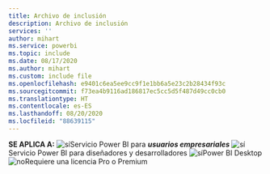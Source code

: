 ```yaml
---
title: Archivo de inclusión
description: Archivo de inclusión
services: ''
author: mihart
ms.service: powerbi
ms.topic: include
ms.date: 08/17/2020
ms.author: mihart
ms.custom: include file
ms.openlocfilehash: e9401c6ea5ee9cc9f1e1bb6a5e23c2b28434f93c
ms.sourcegitcommit: f73ea4b9116ad186817ec5cc5d5f487d49cc0cb0
ms.translationtype: HT
ms.contentlocale: es-ES
ms.lasthandoff: 08/20/2020
ms.locfileid: "88639115"
---
```

<Token>**SE APLICA A:** ![sí](media/yes.png)Servicio Power BI para ***usuarios empresariales*** ![sí](media/yes.png)Servicio Power BI para diseñadores y desarrolladores ![sí](media/yes.png)Power BI Desktop ![no](media/no.png)Requiere una licencia Pro o Premium </Token>